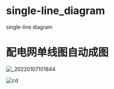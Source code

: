 # single-line_diagram
single-line diagram

# 配电网单线图自动成图

![_20220107101844](https://user-images.githubusercontent.com/96326382/190911586-32efdee6-9001-4989-ba23-9b3e4884b14b.jpg)


![cd](https://www.sc.gov.cn/images/map_jt_l.jpg)
